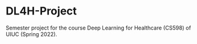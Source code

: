 # DL4H-Project
Semester project for the course Deep Learning for Healthcare (CS598) of UIUC (Spring 2022).
